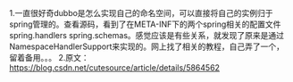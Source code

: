 1.一直很好奇dubbo是怎么实现自己的命名空间，可以直接将自己的实例归于spring管理的。查看源码，看到了在META-INF下的两个spring相关的配置文件spring.handlers spring.schemas。感觉应该是有些关系，就发现了原来是通过NamespaceHandlerSupport来实现的。网上找了相关的教程，自己弄了一个，留着备用。。。
2.原文：https://blog.csdn.net/cutesource/article/details/5864562